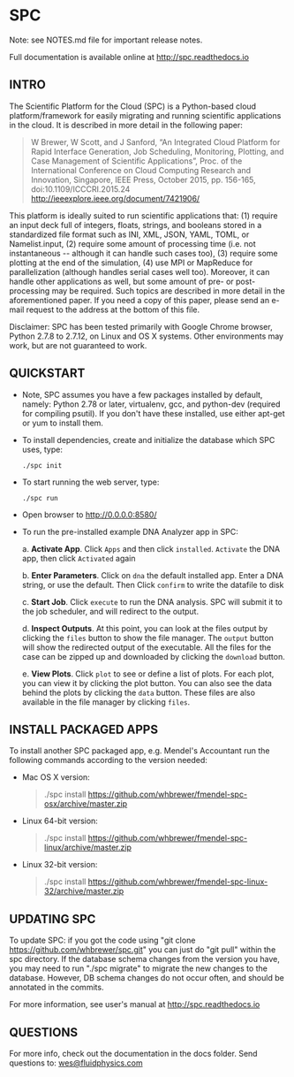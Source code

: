 # SPC

Note: see NOTES.md file for important release notes.

Full documentation is available online at http://spc.readthedocs.io

## INTRO

The Scientific Platform for the Cloud (SPC) is a Python-based cloud platform/framework for easily migrating and running scientific applications in the cloud.  It is described in more detail in the following paper:

  > W Brewer, W Scott, and J Sanford, “An Integrated Cloud Platform for Rapid Interface Generation, Job Scheduling, Monitoring, Plotting, and Case Management of Scientific Applications”, Proc. of the International Conference on Cloud Computing Research and Innovation, Singapore, IEEE Press, October 2015, pp. 156-165, doi:10.1109/ICCCRI.2015.24 http://ieeexplore.ieee.org/document/7421906/

This platform is ideally suited to run scientific applications that: (1) require an input deck full of integers, floats, strings, and booleans stored in a standardized file format such as INI, XML, JSON, YAML, TOML, or Namelist.input, (2) require some amount of processing time (i.e. not instantaneous -- although it can handle such cases too), (3) require some plotting at the end of the simulation, (4) use MPI or MapReduce for parallelization (although handles serial cases well too).  Moreover, it can handle other applications as well, but some amount of pre- or post-processing may be required.  Such topics are described in more detail in the aforementioned paper.  If you need a copy of this paper, please send an e-mail request to the address at the bottom of this file.

Disclaimer: SPC has been tested primarily with Google Chrome browser, Python 2.7.8 to 2.7.12, on Linux and OS X systems. Other environments may work, but are not guaranteed to work.

## QUICKSTART

* Note, SPC assumes you have a few packages installed by default, namely: Python 2.78 or later, virtualenv, gcc, and python-dev (required for compiling psutil).  If you don't have these installed, use either apt-get or yum to install them.

* To install dependencies, create and initialize the database which SPC uses, type:

    `./spc init`

* To start running the web server, type:

    `./spc run`

* Open browser to http://0.0.0.0:8580/

* To run the pre-installed example DNA Analyzer app in SPC:

    a. **Activate App**.  Click `Apps` and then click `installed`.  `Activate` the DNA app, then click `Activated` again

    b. **Enter Parameters**. Click on `dna` the default installed app.  Enter a DNA string, or use the default.  Then Click `confirm` to write the datafile to disk

    c. **Start Job**. Click `execute` to run the DNA analysis.  SPC will submit it to the job scheduler, and will redirect to the output.

    d. **Inspect Outputs**.  At this point, you can look at the files output by clicking the `files` button to show the file manager. The `output` button will show the redirected output of the executable.  All the files for the case can be zipped up and downloaded by clicking the `download` button.

    e. **View Plots**. Click `plot` to see or define a list of plots.  For each plot, you can view it by clicking the plot button.  You can also see the data behind the plots by clicking the `data` button.  These files are also available in the file manager by clicking `files`.

## INSTALL PACKAGED APPS

To install another SPC packaged app, e.g. Mendel's Accountant run the following commands according to the version needed:

* Mac OS X version:

    > ./spc install https://github.com/whbrewer/fmendel-spc-osx/archive/master.zip

* Linux 64-bit version:

    > ./spc install https://github.com/whbrewer/fmendel-spc-linux/archive/master.zip

* Linux 32-bit version:

    > ./spc install https://github.com/whbrewer/fmendel-spc-linux-32/archive/master.zip

## UPDATING SPC

To update SPC: if you got the code using "git clone https://github.com/whbrewer/spc.git"
you can just do "git pull" within the spc directory.  If the database schema changes from the version you have, you may need to run "./spc migrate" to migrate the new changes to the database.  However, DB schema changes do not occur often, and should be annotated in the commits.

For more information, see user's manual at http://spc.readthedocs.io

## QUESTIONS

For more info, check out the documentation in the docs folder.  Send questions to: wes@fluidphysics.com
